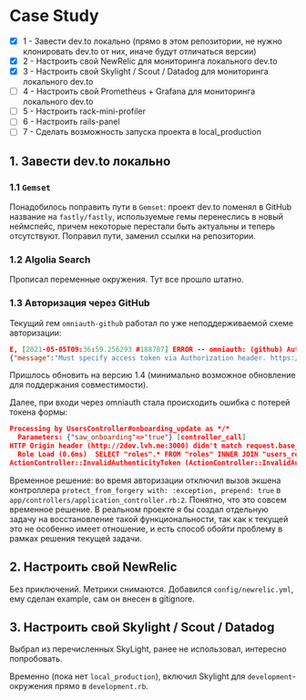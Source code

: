 # Case Study

- [x] 1 - Завести dev.to локально (прямо в этом репозитории, не нужно
      клонировать dev.to от них, иначе будут отличаться версии)
- [x] 2 - Настроить свой NewRelic для мониторинга локального dev.to
- [x] 3 - Настроить свой Skylight / Scout / Datadog для мониторинга
      локального dev.to
- [ ] 4 - Настроить свой Prometheus + Grafana для мониторинга локального dev.to
- [ ] 5 - Настроить rack-mini-profiler
- [ ] 6 - Настроить rails-panel
- [ ] 7 - Сделать возможность запуска проекта в local_production

## 1. Завести dev.to локально

### 1.1 `Gemset`

Понадобилось поправить пути в `Gemset`: проект dev.to поменял в GitHub
название на `fastly/fastly`, используемые гемы перенеслись в новый неймспейс,
причем некоторые перестали быть актуальны и теперь отсутствуют.
Поправил пути, заменил ссылки на репозитории.

### 1.2 Algolia Search

Прописал переменные окружения. Тут все прошло штатно.

### 1.3 Авторизация через GitHub

Текущий гем `omniauth-github` работал по уже неподдерживаемой схеме авторизации:

```json
E, [2021-05-05T09:36:59.256293 #188787] ERROR -- omniauth: (github) Authentication failure! invalid_credentials: OAuth2::Error, :
{"message":"Must specify access token via Authorization header. https://developer.github.com/changes/2020-02-10-deprecating-auth-through-query-param","documentation_url":"https://docs.github.com/v3/#oauth2-token-sent-in-a-header"}
```

Пришлось обновить на версию 1.4 (минимально возможное обновление
для поддержания совместимости).

Далее, при входи через omniauth стала происходить ошибка с потерей токена формы:

```json
Processing by UsersController#onboarding_update as */*
  Parameters: {"saw_onboarding"=>"true"} [controller_call]
HTTP Origin header (http://2dev.lvh.me:3000) didn't match request.base_url (http://2dev.lvh.me:3000)
  Role Load (0.6ms)  SELECT "roles".* FROM "roles" INNER JOIN "users_roles" ON "roles"."id" = "users_roles"."role_id" WHERE "users_roles"."user_id" = $1 AND (((roles.name = 'super_admin') AND (roles.resource_type IS NULL) AND (roles.resource_id IS NULL)))  [["user_id", 11]] [sql_query]
ActionController::InvalidAuthenticityToken (ActionController::InvalidAuthenticityToken) [error]
```

Временное решение: во время авторизации отключил вызов экшена
контроллера `protect_from_forgery with: :exception, prepend: true`
в `app/controllers/application_controller.rb:2`.
Понятно, что это совсем временное решение.
В реальном проекте я бы создал отдельную задачу на восстановление
такой функциональности, так как к текущей это не особенно имеет отношение,
и есть способ обойти проблему в рамках решения текущей задачи.

## 2. Настроить свой NewRelic

Без приключений. Метрики снимаются.
Добавился `config/newrelic.yml`, ему сделан example, сам он внесен в gitignore.

## 3. Настроить свой Skylight / Scout / Datadog

Выбрал из перечисленных SkyLight, ранее не использовал, интересно попробовать.

Временно (пока нет `local_production`), включил Skylight для `development`-окружения
прямо в `development.rb`.
